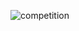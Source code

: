 <!-- ### Hi there 👋 -->

<!--
**lee-gwang/lee-gwang** is a ✨ _special_ ✨ repository because its `README.md` (this file) appears on your GitHub profile.

Here are some ideas to get you started:

- 🔭 I’m currently working on ...
- 🌱 I’m currently learning ...
- 👯 I’m looking to collaborate on ...
- 🤔 I’m looking for help with ...
- 💬 Ask me about ...
- 📫 How to reach me: ...
- 😄 Pronouns: ...
- ⚡ Fun fact: ...
-->

<!-- ![competition](https://road-to-kaggle-grandmaster.vercel.app/api/badges/{your id}/competition/light) -->
![competition](https://road-to-kaggle-grandmaster.vercel.app/api/badges/gwanghan/competition/light)
